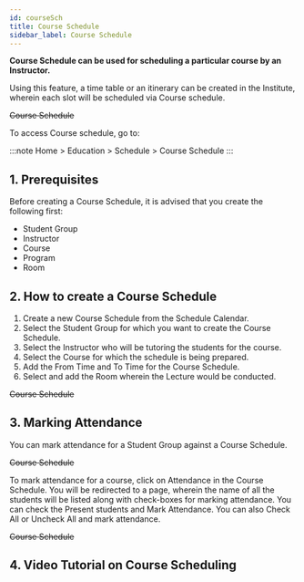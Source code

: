 ```yaml
---
id: courseSch
title: Course Schedule
sidebar_label: Course Schedule
---
```


**Course Schedule can be used for scheduling a particular course by an Instructor.**

Using this feature, a time table or an itinerary can be created in the Institute, wherein each slot will be scheduled via Course schedule.

~~Course Schedule~~

To access Course schedule, go to:

:::note
Home > Education > Schedule > Course Schedule
:::

## 1. Prerequisites

Before creating a Course Schedule, it is advised that you create the following first:

- Student Group
- Instructor
- Course
- Program
- Room

## 2. How to create a Course Schedule

1. Create a new Course Schedule from the Schedule Calendar.
1. Select the Student Group for which you want to create the Course Schedule.
1. Select the Instructor who will be tutoring the students for the course.
1. Select the Course for which the schedule is being prepared.
1. Add the From Time and To Time for the Course Schedule.
1. Select and add the Room wherein the Lecture would be conducted.

~~Course Schedule~~

## 3. Marking Attendance

You can mark attendance for a Student Group against a Course Schedule.

~~Course Schedule~~

To mark attendance for a course, click on Attendance in the Course Schedule. You will be redirected to a page, wherein the name of all the students will be listed along with check-boxes for marking attendance. You can check the Present students and Mark Attendance. You can also Check All or Uncheck All and mark attendance.

~~Course Schedule~~

## 4. Video Tutorial on Course Scheduling
